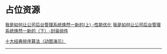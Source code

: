 # 占位资源
[我是如何让公司后台管理系统焕然一新的(上) -性能优化](https://juejin.cn/post/6844903789388890119)
[我是如何让公司后台管理系统焕然一新的（下）-封装组件](https://juejin.cn/post/6844903789388890126)

[十大经典排序算法（动图演示）](https://www.cnblogs.com/onepixel/articles/7674659.html)




<hr/>
